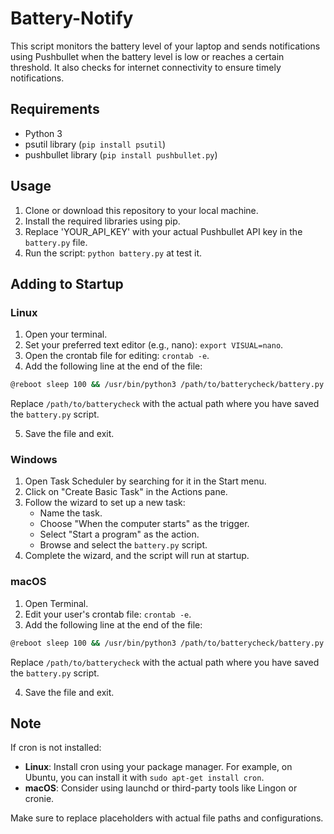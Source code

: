 # Battery-Notify

This script monitors the battery level of your laptop and sends notifications using Pushbullet when the battery level is low or reaches a certain threshold. It also checks for internet connectivity to ensure timely notifications.

## Requirements

- Python 3
- psutil library (`pip install psutil`)
- pushbullet library (`pip install pushbullet.py`)

## Usage

1. Clone or download this repository to your local machine.
2. Install the required libraries using pip.
3. Replace 'YOUR_API_KEY' with your actual Pushbullet API key in the `battery.py` file.
4. Run the script: `python battery.py` at test it.

## Adding to Startup

### Linux

1. Open your terminal.
2. Set your preferred text editor (e.g., nano): `export VISUAL=nano`.
3. Open the crontab file for editing: `crontab -e`.
4. Add the following line at the end of the file:

```bash
@reboot sleep 100 && /usr/bin/python3 /path/to/batterycheck/battery.py > /path/to/batterycheck/battery.log 2>&1
```

Replace `/path/to/batterycheck` with the actual path where you have saved the `battery.py` script.

5. Save the file and exit.

### Windows

1. Open Task Scheduler by searching for it in the Start menu.
2. Click on "Create Basic Task" in the Actions pane.
3. Follow the wizard to set up a new task:
   - Name the task.
   - Choose "When the computer starts" as the trigger.
   - Select "Start a program" as the action.
   - Browse and select the `battery.py` script.
4. Complete the wizard, and the script will run at startup.

### macOS

1. Open Terminal.
2. Edit your user's crontab file: `crontab -e`.
3. Add the following line at the end of the file:

```bash
@reboot sleep 100 && /usr/bin/python3 /path/to/batterycheck/battery.py > /path/to/batterycheck/battery.log 2>&1
```

Replace `/path/to/batterycheck` with the actual path where you have saved the `battery.py` script.

4. Save the file and exit.

## Note

If cron is not installed:

- **Linux**: Install cron using your package manager. For example, on Ubuntu, you can install it with `sudo apt-get install cron`.
- **macOS**: Consider using launchd or third-party tools like Lingon or cronie.

Make sure to replace placeholders with actual file paths and configurations.


